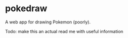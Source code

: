 pokedraw
========

A web app for drawing Pokemon (poorly).


Todo: make this an actual read me with useful information
